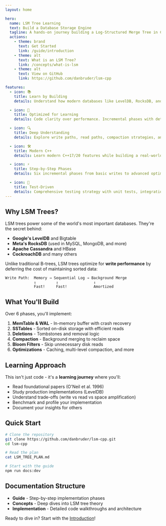 ```yaml
---
layout: home

hero:
  name: LSM Tree Learning
  text: Build a Database Storage Engine
  tagline: A hands-on journey building a Log-Structured Merge Tree in C++
  actions:
    - theme: brand
      text: Get Started
      link: /guide/introduction
    - theme: alt
      text: What is an LSM Tree?
      link: /concepts/what-is-lsm
    - theme: alt
      text: View on GitHub
      link: https://github.com/danbruder/lsm-cpp

features:
  - icon: 📚
    title: Learn by Building
    details: Understand how modern databases like LevelDB, RocksDB, and Cassandra work by implementing your own LSM tree from scratch.

  - icon: 🎯
    title: Optimized for Learning
    details: Code clarity over performance. Incremental phases with detailed explanations at every step.

  - icon: 🔍
    title: Deep Understanding
    details: Explore write paths, read paths, compaction strategies, and the trade-offs that make LSM trees powerful.

  - icon: 🛠️
    title: Modern C++
    details: Learn modern C++17/20 features while building a real-world data structure.

  - icon: ⚡
    title: Step-by-Step Phases
    details: Six incremental phases from basic writes to advanced optimizations with Bloom filters and caching.

  - icon: 🧪
    title: Test-Driven
    details: Comprehensive testing strategy with unit tests, integration tests, and benchmarks.
---
```


## Why LSM Trees?

LSM trees power some of the world's most important databases. They're the secret behind:

- **Google's LevelDB** and Bigtable
- **Meta's RocksDB** (used in MySQL, MongoDB, and more)
- **Apache Cassandra** and HBase
- **CockroachDB** and many others

Unlike traditional B-trees, LSM trees optimize for **write performance** by deferring the cost of maintaining sorted data:

```
Write Path:  Memory → Sequential Log → Background Merge
             ↓         ↓                ↓
             Fast!     Fast!            Amortized
```

## What You'll Build

Over 6 phases, you'll implement:

1. **MemTable & WAL** - In-memory buffer with crash recovery
2. **SSTables** - Sorted on-disk storage with efficient reads
3. **Deletions** - Tombstones and removal logic
4. **Compaction** - Background merging to reclaim space
5. **Bloom Filters** - Skip unnecessary disk reads
6. **Optimizations** - Caching, multi-level compaction, and more

## Learning Approach

This isn't just code - it's a **learning journey** where you'll:

- Read foundational papers (O'Neil et al. 1996)
- Study production implementations (LevelDB)
- Understand trade-offs (write vs read vs space amplification)
- Benchmark and profile your implementation
- Document your insights for others

## Quick Start

```bash
# Clone the repository
git clone https://github.com/danbruder/lsm-cpp.git
cd lsm-cpp

# Read the plan
cat LSM_TREE_PLAN.md

# Start with the guide
npm run docs:dev
```

## Documentation Structure

- **Guide** - Step-by-step implementation phases
- **Concepts** - Deep dives into LSM tree theory
- **Implementation** - Detailed code walkthroughs and architecture

Ready to dive in? Start with the [Introduction](/guide/introduction)!
